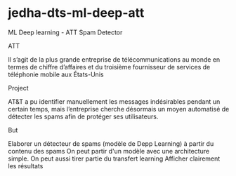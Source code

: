 # jedha-dts-ml-deep-att
ML Deep learning - ATT Spam Detector

ATT

Il s’agit de la plus grande entreprise de télécommunications au monde en termes de chiffre d’affaires et du troisième fournisseur de services de téléphonie mobile aux États-Unis


Project

AT&T a pu identifier manuellement les messages indésirables pendant un certain temps, mais l’entreprise cherche désormais un moyen automatisé de détecter les spams afin de protéger ses utilisateurs.


But

Elaborer un détecteur de spams (modèle de Depp Learning) à partir du contenu des spams
On peut partir d'un modèle avec une architecture simple.
On peut aussi tirer partie du transfert learning
Afficher clairement les résultats
